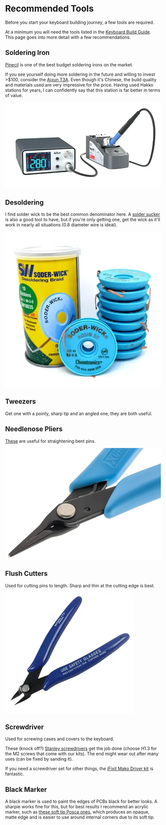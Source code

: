 # Recommended Tools

Before you start your keyboard building journey, a few tools are required.

At a minimum you will need the tools listed in the [Keyboard Build Guide](../guides/keyboard/index.md#tools). This page goes into more detail with a few recommendations.

## Soldering Iron

[Pinecil](https://pine64.com/product/pinecil-smart-mini-portable-soldering-iron/) is one of the best budget soldering irons on the market.

If you see yourself doing more soldering in the future and willing to invest >$100, consider the [Aixun T3A](https://www.aliexpress.com/item/1005005833392340.html). Even though it's Chinese, the build quality and materials used are very impressive for the price. Having used Hakko stations for years, I can confidently say that this station is far better in terms of value.

![aixun](./aixun-t3a.webp)

## Desoldering

I find solder wick to be the best common denominator here. A [solder sucker](https://www.aliexpress.com/item/1005005623725652.html) is also a good tool to have, but if you're only getting one, get the wick as it'll work in nearly all situations (0.8 diameter wire is ideal).

![wick](./wick.webp)

## Tweezers

Get one with a pointy, sharp tip and an angled one, they are both useful.

## Needlenose Pliers

[These](https://www.amazon.com/gp/product/B000FOJLEM/) are useful for straightening bent pins.

![pliers](./pliers.jpg)

## Flush Cutters

Used for cutting pins to length. Sharp and thin at the cutting edge is best.

![flush-cutters](./flush-cutters.webp)

## Screwdriver

Used for screwing cases and covers to the keyboard.

These (knock off?) [Stanley screwdrivers](https://www.aliexpress.com/item/32923367031.html) get the job done (choose H1.3 for the M2 screws that come with our kits). The end might wear out after many uses (can be fixed by sanding it).

If you need a screwdriver set for other things, the [iFixit Mako Driver kit](https://www.amazon.com/iFixit-IF145-299-4-Driver-Bit-64pc/dp/B0189YWOIO) is fantastic.

## Black Marker

A black marker is used to paint the edges of PCBs black for better looks. A sharpie works fine for this, but for best results I recommend an acrylic marker, such as [these soft tip Posca ones](https://www.amazon.com/Uni-POSCA-Paint-Marker-PC8K-24/dp/B07Q393NCV), which produces an opaque, matte edge and is easier to use around internal corners due to its soft tip.
